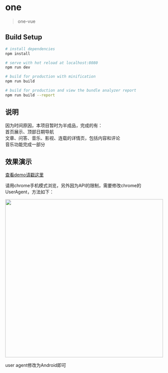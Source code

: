 # one

> one-vue

## Build Setup

``` bash
# install dependencies
npm install

# serve with hot reload at localhost:8080
npm run dev

# build for production with minification
npm run build

# build for production and view the bundle analyzer report
npm run build --report
```

## 说明  
因为时间原因，本项目暂时为半成品，完成的有：  
首页展示、顶部日期导航  
文章、问答、音乐、影视、连载的详情页，包括内容和评论  
音乐功能完成一部分

## 效果演示  

[查看demo请戳这里](http://zitup.cn/#/one)  

请用chrome手机模式浏览，另外因为API的限制，需要修改chrome的UserAgent，方法如下：  

<img src="https://github.com/zytjs/one-vue/blob/master/screenshots/UA.gif" width="500" height="500"/>  

user agent修改为Android即可
